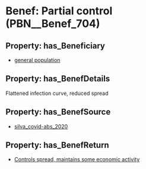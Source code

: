 # Benef: __Partial control__ (PBN__Benef_704)

## Property: has_Beneficiary

* [general population](../Stakeholder/PBN__Stakeholder_9)

## Property: has_BenefDetails

Flattened infection curve, reduced spread

## Property: has_BenefSource

* [silva_covid-abs_2020](../Article/PBN__Article_139)

## Property: has_BenefReturn

* [Controls spread, maintains some economic activity](../BenefReturn/PBN__BenefReturn_751)

